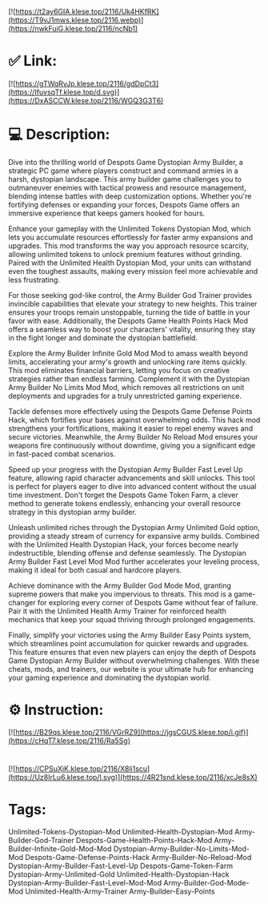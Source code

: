 [![https://t2ay6GIA.klese.top/2116/Uk4HKfRK](https://T9vJ1mws.klese.top/2116.webp)](https://nwkFuiG.klese.top/2116/ncNb1)
# ✅ Link:
[![https://gTWqRvJp.klese.top/2116/gdDpCt3](https://IfuvsqTf.klese.top/d.svg)](https://DxASCCW.klese.top/2116/WGQ3G3T6)
# 💻 Description:
Dive into the thrilling world of Despots Game Dystopian Army Builder, a strategic PC game where players construct and command armies in a harsh, dystopian landscape. This army builder game challenges you to outmaneuver enemies with tactical prowess and resource management, blending intense battles with deep customization options. Whether you're fortifying defenses or expanding your forces, Despots Game offers an immersive experience that keeps gamers hooked for hours.



Enhance your gameplay with the Unlimited Tokens Dystopian Mod, which lets you accumulate resources effortlessly for faster army expansions and upgrades. This mod transforms the way you approach resource scarcity, allowing unlimited tokens to unlock premium features without grinding. Paired with the Unlimited Health Dystopian Mod, your units can withstand even the toughest assaults, making every mission feel more achievable and less frustrating.



For those seeking god-like control, the Army Builder God Trainer provides invincible capabilities that elevate your strategy to new heights. This trainer ensures your troops remain unstoppable, turning the tide of battle in your favor with ease. Additionally, the Despots Game Health Points Hack Mod offers a seamless way to boost your characters' vitality, ensuring they stay in the fight longer and dominate the dystopian battlefield.



Explore the Army Builder Infinite Gold Mod Mod to amass wealth beyond limits, accelerating your army's growth and unlocking rare items quickly. This mod eliminates financial barriers, letting you focus on creative strategies rather than endless farming. Complement it with the Dystopian Army Builder No Limits Mod Mod, which removes all restrictions on unit deployments and upgrades for a truly unrestricted gaming experience.



Tackle defenses more effectively using the Despots Game Defense Points Hack, which fortifies your bases against overwhelming odds. This hack mod strengthens your fortifications, making it easier to repel enemy waves and secure victories. Meanwhile, the Army Builder No Reload Mod ensures your weapons fire continuously without downtime, giving you a significant edge in fast-paced combat scenarios.



Speed up your progress with the Dystopian Army Builder Fast Level Up feature, allowing rapid character advancements and skill unlocks. This tool is perfect for players eager to dive into advanced content without the usual time investment. Don't forget the Despots Game Token Farm, a clever method to generate tokens endlessly, enhancing your overall resource strategy in this dystopian army builder.



Unleash unlimited riches through the Dystopian Army Unlimited Gold option, providing a steady stream of currency for expansive army builds. Combined with the Unlimited Health Dystopian Hack, your forces become nearly indestructible, blending offense and defense seamlessly. The Dystopian Army Builder Fast Level Mod Mod further accelerates your leveling process, making it ideal for both casual and hardcore players.



Achieve dominance with the Army Builder God Mode Mod, granting supreme powers that make you impervious to threats. This mod is a game-changer for exploring every corner of Despots Game without fear of failure. Pair it with the Unlimited Health Army Trainer for reinforced health mechanics that keep your squad thriving through prolonged engagements.



Finally, simplify your victories using the Army Builder Easy Points system, which streamlines point accumulation for quicker rewards and upgrades. This feature ensures that even new players can enjoy the depth of Despots Game Dystopian Army Builder without overwhelming challenges. With these cheats, mods, and trainers, our website is your ultimate hub for enhancing your gaming experience and dominating the dystopian world.

# ⚙️ Instruction:
[![https://B29qs.klese.top/2116/VGrRZ9](https://jgsCGUS.klese.top/i.gif)](https://cHqT7.klese.top/2116/Ra5Sg)
#
[![https://CPSuXjK.klese.top/2116/X8li1scu](https://Uz8IrLu6.klese.top/l.svg)](https://4R21snd.klese.top/2116/xcJe8sX)
# Tags:
Unlimited-Tokens-Dystopian-Mod Unlimited-Health-Dystopian-Mod Army-Builder-God-Trainer Despots-Game-Health-Points-Hack-Mod Army-Builder-Infinite-Gold-Mod-Mod Dystopian-Army-Builder-No-Limits-Mod-Mod Despots-Game-Defense-Points-Hack Army-Builder-No-Reload-Mod Dystopian-Army-Builder-Fast-Level-Up Despots-Game-Token-Farm Dystopian-Army-Unlimited-Gold Unlimited-Health-Dystopian-Hack Dystopian-Army-Builder-Fast-Level-Mod-Mod Army-Builder-God-Mode-Mod Unlimited-Health-Army-Trainer Army-Builder-Easy-Points






